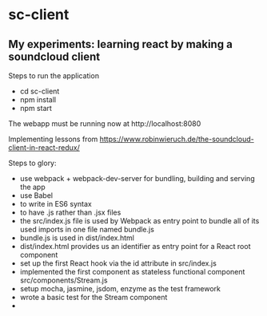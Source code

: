 # sc-client
## My experiments: learning react by making a soundcloud client

Steps to run the application
- cd sc-client
- npm install
- npm start

The webapp must be running now at http://localhost:8080

Implementing lessons from https://www.robinwieruch.de/the-soundcloud-client-in-react-redux/

Steps to glory:
- use webpack + webpack-dev-server for bundling, building and serving the app
- use Babel
- to write in ES6 syntax
- to have .js rather than .jsx files
- the src/index.js file is used by Webpack as entry point to bundle all of its used imports in one file named bundle.js
- bundle.js is used in dist/index.html
- dist/index.html provides us an identifier as entry point for a React root component
- set up the first React hook via the id attribute in src/index.js
- implemented the first component as stateless functional component src/components/Stream.js
- setup mocha, jasmine, jsdom, enzyme as the test framework
- wrote a basic test for the Stream component
- 